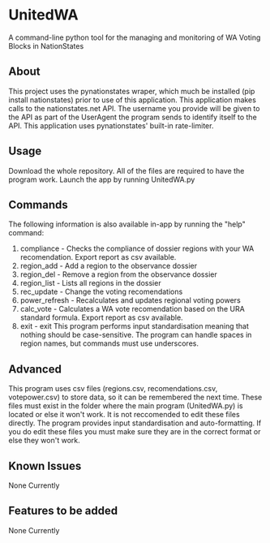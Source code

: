 # UnitedWA
A command-line python tool for the managing and monitoring of WA Voting Blocks in NationStates
## About
This project uses the pynationstates wraper, which much be installed (pip install nationstates) prior to use of this application. This application makes calls to the nationstates.net API. The username you provide will be given to the API as part of the UserAgent the program sends to identify itself to the API. This application uses pynationstates' built-in rate-limiter.
## Usage
Download the whole repository. All of the files are required to have the program work. Launch the app by running UnitedWA.py
## Commands
The following information is also available in-app by running the "help" command:
1. compliance - Checks the compliance of dossier regions with your WA recomendation. Export report as csv available.
2. region_add - Add a region to the observance dossier
3. region_del - Remove a region from the observance dossier
4. region_list - Lists all regions in the dossier
5. rec_update - Change the voting recomendations
6. power_refresh - Recalculates and updates regional voting powers
7. calc_vote - Calculates a WA vote recomendation based on the URA standard formula. Export report as csv available.
8. exit - exit
This program performs input standardisation meaning that nothing should be case-sensitive. The program can handle spaces in region names, but commands must use underscores.
## Advanced
This program uses csv files (regions.csv, recomendations.csv, votepower.csv) to store data, so it can be remembered the next time. These files must exist in the folder where the main program (UnitedWA.py) is located or else it won't work. It is not reccomended to edit these files directly. The program provides input standardisation and auto-formatting. If you do edit these files you must make sure they are in the correct format or else they won't work.
## Known Issues
None Currently
## Features to be added
None Currently
